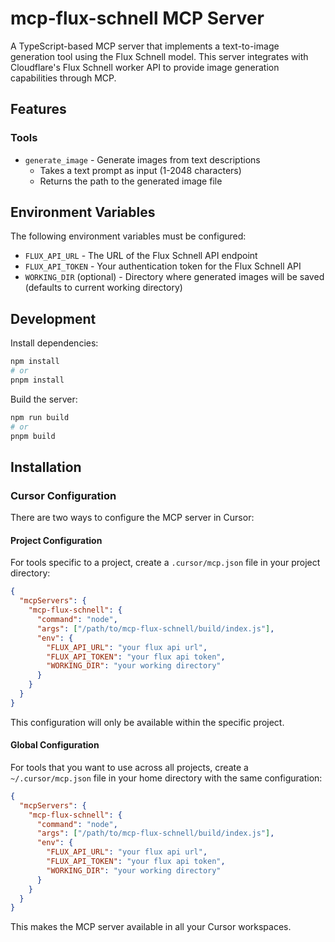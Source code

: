 # mcp-flux-schnell MCP Server

A TypeScript-based MCP server that implements a text-to-image generation tool using the Flux Schnell model. This server integrates with Cloudflare's Flux Schnell worker API to provide image generation capabilities through MCP.

## Features

### Tools
- `generate_image` - Generate images from text descriptions
  - Takes a text prompt as input (1-2048 characters)
  - Returns the path to the generated image file

## Environment Variables

The following environment variables must be configured:

- `FLUX_API_URL` - The URL of the Flux Schnell API endpoint
- `FLUX_API_TOKEN` - Your authentication token for the Flux Schnell API
- `WORKING_DIR` (optional) - Directory where generated images will be saved (defaults to current working directory)

## Development

Install dependencies:
```bash
npm install
# or
pnpm install
```

Build the server:
```bash
npm run build
# or
pnpm build
```

## Installation

### Cursor Configuration

There are two ways to configure the MCP server in Cursor:

#### Project Configuration

For tools specific to a project, create a `.cursor/mcp.json` file in your project directory:

```json
{
  "mcpServers": {
    "mcp-flux-schnell": {
      "command": "node",
      "args": ["/path/to/mcp-flux-schnell/build/index.js"],
      "env": {
        "FLUX_API_URL": "your flux api url",
        "FLUX_API_TOKEN": "your flux api token",
        "WORKING_DIR": "your working directory"
      }
    }
  }
}
```

This configuration will only be available within the specific project.

#### Global Configuration

For tools that you want to use across all projects, create a `~/.cursor/mcp.json` file in your home directory with the same configuration:

```json
{
  "mcpServers": {
    "mcp-flux-schnell": {
      "command": "node",
      "args": ["/path/to/mcp-flux-schnell/build/index.js"],
      "env": {
        "FLUX_API_URL": "your flux api url",
        "FLUX_API_TOKEN": "your flux api token",
        "WORKING_DIR": "your working directory"
      }
    }
  }
}
```

This makes the MCP server available in all your Cursor workspaces.
